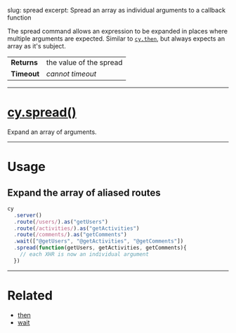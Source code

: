 slug: spread
excerpt: Spread an array as individual arguments to a callback function

The spread command allows an expression to be expanded in places where multiple arguments are expected. Similar to [`cy.then`](https://on.cypress.io/api/then), but always expects an array as it's subject.

| | |
|--- | --- |
| **Returns** | the value of the spread |
| **Timeout** | *cannot timeout* |

***

# [cy.spread()](#section-usage)

Expand an array of arguments.

***

# Usage

## Expand the array of aliased routes

```javascript
cy
  .server()
  .route(/users/).as("getUsers")
  .route(/activities/).as("getActivities")
  .route(/comments/).as("getComments")
  .wait(["@getUsers", "@getActivities", "@getComments"])
  .spread(function(getUsers, getActivities, getComments){
    // each XHR is now an individual argument
  })
```

***

# Related

- [then](https://on.cypress.io/api/then)
- [wait](https://on.cypress.io/api/wait)